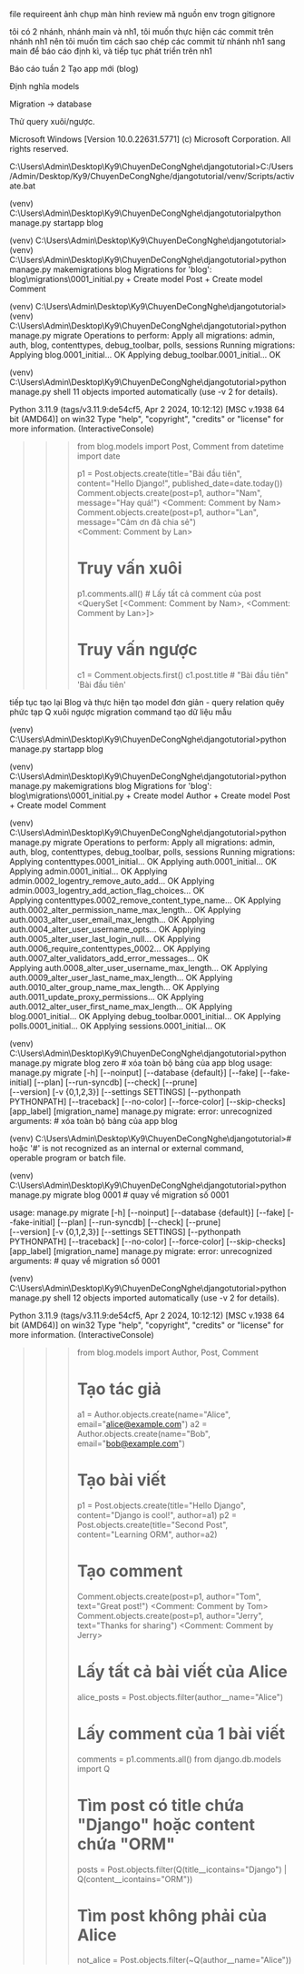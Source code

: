 file requireent
ảnh chụp màn hình
review mã nguồn
env trogn gitignore

tôi có 2 nhánh, nhánh main và nh1, tôi muốn thực hiện các commit trên nhánh nh1 nên tôi muốn tìm cách sao chép các commit từ nhánh nh1 sang main để báo cáo định kì, và tiếp tục phát triển trên nh1

Báo cáo tuần 2 
Tạo app mới (blog)

Định nghĩa models

Migration → database

Thử query xuôi/ngược.


Microsoft Windows [Version 10.0.22631.5771]
(c) Microsoft Corporation. All rights reserved.

C:\Users\Admin\Desktop\Ky9\ChuyenDeCongNghe\djangotutorial>C:/Users/Admin/Desktop/Ky9/ChuyenDeCongNghe/djangotutorial/venv/Scripts/activate.bat

(venv) C:\Users\Admin\Desktop\Ky9\ChuyenDeCongNghe\djangotutorialpython manage.py startapp blog

(venv) C:\Users\Admin\Desktop\Ky9\ChuyenDeCongNghe\djangotutorial>
(venv) C:\Users\Admin\Desktop\Ky9\ChuyenDeCongNghe\djangotutorial>python manage.py makemigrations blog
Migrations for 'blog':
  blog\migrations\0001_initial.py
    + Create model Post
    + Create model Comment

(venv) C:\Users\Admin\Desktop\Ky9\ChuyenDeCongNghe\djangotutorial>
(venv) C:\Users\Admin\Desktop\Ky9\ChuyenDeCongNghe\djangotutorial>python manage.py migrate
Operations to perform:
  Apply all migrations: admin, auth, blog, contenttypes, debug_toolbar, polls, sessions
Running migrations:
  Applying blog.0001_initial... OK
  Applying debug_toolbar.0001_initial... OK

(venv) C:\Users\Admin\Desktop\Ky9\ChuyenDeCongNghe\djangotutorial>python manage.py shell
11 objects imported automatically (use -v 2 for details).

Python 3.11.9 (tags/v3.11.9:de54cf5, Apr  2 2024, 10:12:12) [MSC v.1938 64 bit (AMD64)] on win32
Type "help", "copyright", "credits" or "license" for more information.
(InteractiveConsole)
>>> from blog.models import Post, Comment
>>> from datetime import date
>>>
>>> p1 = Post.objects.create(title="Bài đầu tiên", content="Hello Django!", published_date=date.today())
>>> Comment.objects.create(post=p1, author="Nam", message="Hay quá!")
<Comment: Comment by Nam>
>>> Comment.objects.create(post=p1, author="Lan", message="Cảm ơn đã chia sẻ")     
<Comment: Comment by Lan>
>>>
>>> # Truy vấn xuôi
>>> p1.comments.all()   # Lấy tất cả comment của post
<QuerySet [<Comment: Comment by Nam>, <Comment: Comment by Lan>]>
>>>
>>> # Truy vấn ngược
>>> c1 = Comment.objects.first()
>>> c1.post.title       # "Bài đầu tiên"
'Bài đầu tiên'
>>>

tiếp tục
tạo lại Blog và thực hiện 
tạo model đơn giản - query relation 
quêy phức tạp Q
xuôi ngược migration
command tạo dữ liệu mẫu 


(venv) C:\Users\Admin\Desktop\Ky9\ChuyenDeCongNghe\djangotutorial>python manage.py startapp blog

(venv) C:\Users\Admin\Desktop\Ky9\ChuyenDeCongNghe\djangotutorial>python manage.py makemigrations blog
Migrations for 'blog':
  blog\migrations\0001_initial.py
    + Create model Author
    + Create model Post
    + Create model Comment

(venv) C:\Users\Admin\Desktop\Ky9\ChuyenDeCongNghe\djangotutorial>python manage.py migrate
Operations to perform:
  Apply all migrations: admin, auth, blog, contenttypes, debug_toolbar, polls, sessions
Running migrations:
  Applying contenttypes.0001_initial... OK
  Applying auth.0001_initial... OK
  Applying admin.0001_initial... OK
  Applying admin.0002_logentry_remove_auto_add... OK
  Applying admin.0003_logentry_add_action_flag_choices... OK     
  Applying contenttypes.0002_remove_content_type_name... OK
  Applying auth.0002_alter_permission_name_max_length... OK
  Applying auth.0003_alter_user_email_max_length... OK
  Applying auth.0004_alter_user_username_opts... OK
  Applying auth.0005_alter_user_last_login_null... OK
  Applying auth.0006_require_contenttypes_0002... OK
  Applying auth.0007_alter_validators_add_error_messages... OK   
  Applying auth.0008_alter_user_username_max_length... OK
  Applying auth.0009_alter_user_last_name_max_length... OK
  Applying auth.0010_alter_group_name_max_length... OK
  Applying auth.0011_update_proxy_permissions... OK
  Applying auth.0012_alter_user_first_name_max_length... OK
  Applying blog.0001_initial... OK
  Applying debug_toolbar.0001_initial... OK
  Applying polls.0001_initial... OK
  Applying sessions.0001_initial... OK

(venv) C:\Users\Admin\Desktop\Ky9\ChuyenDeCongNghe\djangotutorial>python manage.py migrate blog zero   # xóa toàn bộ bảng của app blog
usage: manage.py migrate [-h] [--noinput]
                         [--database {default}] [--fake]
                         [--fake-initial] [--plan]
                         [--run-syncdb] [--check] [--prune]      
                         [--version] [-v {0,1,2,3}]
                         [--settings SETTINGS]
                         [--pythonpath PYTHONPATH]
                         [--traceback] [--no-color]
                         [--force-color] [--skip-checks]
                         [app_label] [migration_name]
manage.py migrate: error: unrecognized arguments: # xóa toàn bộ bảng của app blog

(venv) C:\Users\Admin\Desktop\Ky9\ChuyenDeCongNghe\djangotutorial># hoặc
'#' is not recognized as an internal or external command,        
operable program or batch file.

(venv) C:\Users\Admin\Desktop\Ky9\ChuyenDeCongNghe\djangotutorial>python manage.py migrate blog 0001   # quay về migration số 0001

usage: manage.py migrate [-h] [--noinput]
                         [--database {default}] [--fake]
                         [--fake-initial] [--plan]
                         [--run-syncdb] [--check] [--prune]      
                         [--version] [-v {0,1,2,3}]
                         [--settings SETTINGS]
                         [--pythonpath PYTHONPATH]
                         [--traceback] [--no-color]
                         [--force-color] [--skip-checks]
                         [app_label] [migration_name]
manage.py migrate: error: unrecognized arguments: # quay về migration số 0001

(venv) C:\Users\Admin\Desktop\Ky9\ChuyenDeCongNghe\djangotutorial>python manage.py shell
12 objects imported automatically (use -v 2 for details).

Python 3.11.9 (tags/v3.11.9:de54cf5, Apr  2 2024, 10:12:12) [MSC v.1938 64 bit (AMD64)] on win32
Type "help", "copyright", "credits" or "license" for more information.
(InteractiveConsole)
>>> from blog.models import Author, Post, Comment
>>>
>>> # Tạo tác giả
>>> a1 = Author.objects.create(name="Alice", email="alice@example.com")
>>> a2 = Author.objects.create(name="Bob", email="bob@example.com")
>>>
>>> # Tạo bài viết
>>> p1 = Post.objects.create(title="Hello Django", content="Django is cool!", author=a1)
>>> p2 = Post.objects.create(title="Second Post", content="Learning ORM", author=a2)
>>>
>>> # Tạo comment
>>> Comment.objects.create(post=p1, author="Tom", text="Great post!")
<Comment: Comment by Tom>
>>> Comment.objects.create(post=p1, author="Jerry", text="Thanks for sharing")
<Comment: Comment by Jerry>
>>> # Lấy tất cả bài viết của Alice
>>> alice_posts = Post.objects.filter(author__name="Alice")
>>>
>>> # Lấy comment của 1 bài viết
>>> comments = p1.comments.all()
>>> from django.db.models import Q
>>>
>>> # Tìm post có title chứa "Django" hoặc content chứa "ORM"
>>> posts = Post.objects.filter(Q(title__icontains="Django") | Q(content__icontains="ORM"))
>>>
>>> # Tìm post không phải của Alice
>>> not_alice = Post.objects.filter(~Q(author__name="Alice"))
>>>
